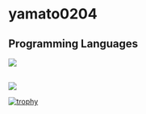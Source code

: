 # yamato0204

## Programming Languages

<img src="https://skillicons.dev/icons?i=go,react,graphql,typescript,python,php," /> <br /><br />

![](https://github-readme-stats.vercel.app/api/top-langs?username=yamato0204)

[![trophy](https://github-profile-trophy.vercel.app/?username=yamato0204&theme=onedark)](https://github.com/yamato0204/github-profile-trophy)
